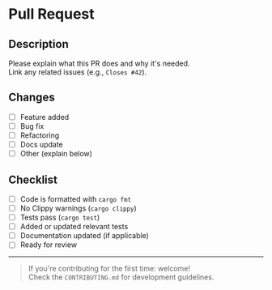 # Pull Request

## Description

Please explain what this PR does and why it's needed.  
Link any related issues (e.g., `Closes #42`).

## Changes

- [ ] Feature added
- [ ] Bug fix
- [ ] Refactoring
- [ ] Docs update
- [ ] Other (explain below)

## Checklist

- [ ] Code is formatted with `cargo fmt`
- [ ] No Clippy warnings (`cargo clippy`)
- [ ] Tests pass (`cargo test`)
- [ ] Added or updated relevant tests
- [ ] Documentation updated (if applicable)
- [ ] Ready for review

---

> If you're contributing for the first time: welcome!  
> Check the `CONTRIBUTING.md` for development guidelines.